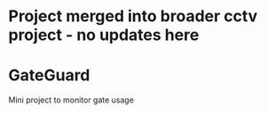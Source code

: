 # Project merged into broader cctv project - no updates here

# GateGuard
Mini project to monitor gate usage
